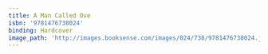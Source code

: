 ```yaml
---
title: A Man Called Ove
isbn: '9781476738024'
binding: Hardcover
image_path: 'http://images.booksense.com/images/024/738/9781476738024.jpg'
---
```


